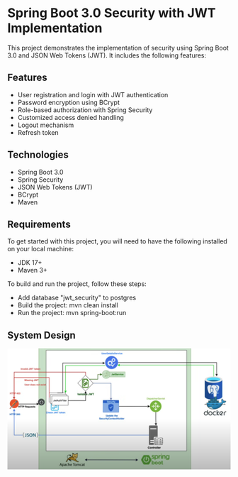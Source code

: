 # Spring Boot 3.0 Security with JWT Implementation

This project demonstrates the implementation of security using Spring Boot 3.0 and JSON Web Tokens (JWT). It includes the following features:

## Features

- User registration and login with JWT authentication
- Password encryption using BCrypt
- Role-based authorization with Spring Security
- Customized access denied handling
- Logout mechanism
- Refresh token

## Technologies

- Spring Boot 3.0
- Spring Security
- JSON Web Tokens (JWT)
- BCrypt
- Maven

## Requirements

To get started with this project, you will need to have the following installed on your local machine:

- JDK 17+
- Maven 3+

To build and run the project, follow these steps:

- Add database "jwt_security" to postgres
- Build the project: mvn clean install
- Run the project: mvn spring-boot:run

## System Design

![System Design](/design.png)

